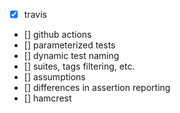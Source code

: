 - [x] travis
- [] github actions
- [] parameterized tests
- [] dynamic test naming
- [] suites, tags filtering, etc.
- [] assumptions
- [] differences in assertion reporting
- [] hamcrest